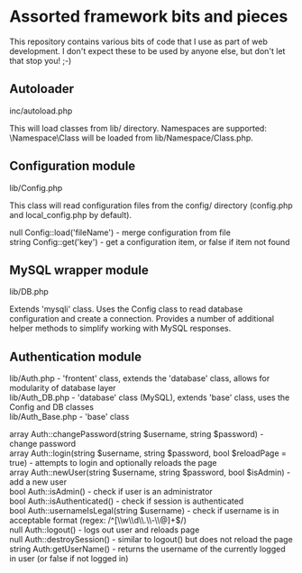 # Assorted framework bits and pieces

This repository contains various bits of code that I use as part of web development.
I don't expect these to be used by anyone else, but don't let that stop you! ;-)

## Autoloader

inc/autoload.php

This will load classes from lib/ directory.
Namespaces are supported: \Namespace\Class will be loaded from lib/Namespace/Class.php.

## Configuration module

lib/Config.php

This class will read configuration files from the config/ directory (config.php and local\_config.php by default).

null Config::load('fileName') - merge configuration from file<br>
string Config::get('key') - get a configuration item, or false if item not found

## MySQL wrapper module

lib/DB.php

Extends 'mysqli' class.
Uses the Config class to read database configuration and create a connection.
Provides a number of additional helper methods to simplify working with MySQL responses.

## Authentication module

lib/Auth.php - 'frontent' class, extends the 'database' class, allows for modularity of database layer<br>
lib/Auth\_DB.php - 'database' class (MySQL), extends 'base' class, uses the Config and DB classes<br>
lib/Auth\_Base.php - 'base' class

array Auth::changePassword(string $username, string $password) - change password<br>
array Auth::login(string $username, string $password, bool $reloadPage = true) - attempts to login and optionally reloads the page<br>
array Auth::newUser(string $username, string $password, bool $isAdmin) - add a new user<br>
bool Auth::isAdmin() - check if user is an administrator<br>
bool Auth::isAuthenticated() - check if session is authenticated<br>
bool Auth::usernameIsLegal(string $username) - check if username is in acceptable format (regex: /^[\\w\\d\\.\\-\\@]+$/)<br>
null Auth::logout() - logs out user and reloads page<br>
null Auth::destroySession() - similar to logout() but does not reload the page<br>
string Auth:getUserName() - returns the username of the currently logged in user (or false if not logged in)
